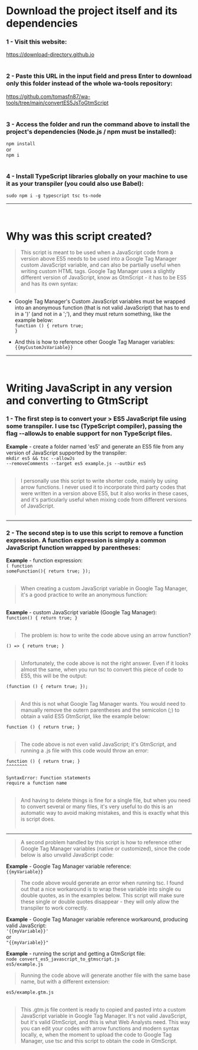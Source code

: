 <h1>Download the project itself and its dependencies</h1>

<h3>1 - Visit this website:</h3>
<a href='https://download-directory.github.io'>https://download-directory.github.io</a><br><br>

<h3>2 - Paste this URL in the input field and press Enter to download only this folder instead of the whole wa-tools repository:</h3>
<a href='https://github.com/tomasfn87/wa-tools/tree/main/convertES5JsToGtmScript'>https://github.com/tomasfn87/wa-tools/tree/main/convertES5JsToGtmScript</a><br><br>

<h3>3 - Access the folder and run the command above to install the project's dependencies (Node.js / npm must be installed):</h3>
<code>npm install</code><br>
or<br>
<code>npm i</code><br><br>

<h3>4 - Install TypeScript libraries globally on your machine to use it as your transpiler (you could also use Babel):</h3>
<code>sudo npm i -g typescript tsc ts-node</code><br>

---
<br><h1>Why was this script created?</h1>

> This script is meant to be used when a JavaScript code from a version above ES5 needs to be used into a Google Tag Manager custom JavaScript variable, and can also be partially useful when writing custom HTML tags. Google Tag Manager uses a slightly different version of JavaScript, know as GtmScript - it has to be ES5 and has its own syntax:<br><br>

* Google Tag Manager's Custom JavaScript variables must be wrapped into an anonymous function (that is not valid JavaScript) that has to end in a ')' (and not in a ';'), and they must return something, like the example below:<br>
<code>function () { return true; }</code>

* And this is how to reference other Google Tag Manager variables:<br>
<code>{{myCustomJsVariable}}</code>

---
<br><h1>Writing JavaScript in any version and converting to GtmScript</h1>

<h3>1 - The first step is to convert your > ES5 JavaScript file using some transpiler. I use tsc (TypeScript compiler), passing the flag --allowJs to enable support for non TypeScript files.</h3>

<strong>Example</strong> - create a folder named 'es5' and generate an ES5 file from any version of JavaScript supported by the transpiler:<br>
<code>mkdir es5 && tsc --allowJs --removeComments --target es5 example.js --outDir es5</code><br><br>

> I personally use this script to write shorter code, mainly by using arrow functions. I never used it to incorporate third party codes that were written in a version above ES5, but it also works in these cases, and it's particularly useful when mixing code from different versions of JavaScript.<br><br>
---
<h3>2 - The second step is to use this script to remove a function expression. A function expression is simply a common JavaScript function wrapped by parentheses:</h3>

 <strong>Example</strong> - function expression:<br>
<code>( function someFunction(){ return true; });</code><br><br>

> When creating a custom JavaScript variable in Google Tag Manager, it's a good practice to write an anonymous function:<br><br>

<strong>Example</strong> - custom JavaScript variable (Google Tag Manager):<br>
<code>function() { return true; }</code><br><br>

> The problem is: how to write the code above using an arrow function?<br>

<code>() => { return true; }</code></br><br>

> Unfortunately, the code above is not the right answer. Even if it looks almost the same, when you run tsc to convert this piece of code to ES5, this will be the output:<br>

<code>(function () { return true; });</code><br><br>

> And this is not what Google Tag Manager wants. You would need to manually remove the outern parentheses and the semicolon (;) to obtain a valid ES5 GtmScript, like the example below:

<code>function () { return true; }</code><br><br>

> The code above is not even valid JavaScript; it's GtmScript, and running a .js file with this code would throw an error:<br>

<code>function () { return true; }</code><br>
<code>^^^^^^^^</code><br><br>
<code>SyntaxError: Function statements require a function name</code><br><br>

> And having to delete things is fine for a single file, but when you need to convert several or many files, it's very useful to do this is an automatic way to avoid making mistakes, and this is exactly what this is script does.<br><br>
---
> A second problem handled by this script is how to reference other Google Tag Manager variables (native or customized), since the code below is also unvalid JavaScript code:

<strong>Example</strong> - Google Tag Manager variable reference:<br>
<code>{{myVariable}}</code>

> The code above would generate an error when running tsc. I found out that a nice workaround is to wrap these variable into single ou double quotes, as in the examples below. This script will make sure these single or double quotes disappear - they will only allow the transpiler to work correctly.

<strong>Example</strong> - Google Tag Manager variable reference workaround, producing valid JavaScript:<br>
<code>'{{myVariable}}'</code><br>
or<br>
<code>"{{myVariable}}"</code><br>

<strong>Example</strong> - running the script and getting a GtmScript file:<br>
<code>node convert_es5_javascript_to_gtmscript.js es5/example.js</code><br>

> Running the code above will generate another file with the same base name, but with a different extension:<br>

<code>es5/example.gtm.js</code><br><br>

> This .gtm.js file content is ready to copied and pasted into a custom JavaScript variable in Google Tag Manager. It's not valid JavaScript, but it's valid GtmScript, and this is what Web Analysts need. This way you can edit your codes with arrow functions and modern syntax locally, e, when the moment to upload the code to Google Tag Manager, use tsc and this script to obtain the code in GtmScript.<br>
